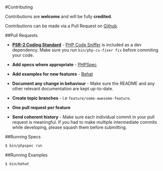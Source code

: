 #Contributing

Contributions are **welcome** and will be fully **credited**.

Contributions can be made via a Pull Request on [Github](https://github.com/mike182uk/paypal-ipn-listener).


##Pull Requests

- **[PSR-2 Coding Standard](https://github.com/php-fig/fig-standards/blob/master/accepted/PSR-2-coding-style-guide.md)** - [PHP Code Sniffer](http://pear.php.net/package/PHP_CodeSniffer) is included as a dev dependency. Make sure you run `bin/php-cs-fixer fix` before commiting your code.

- **Add specs where appropriate** - [PHPSpec](http://www.phpspec.net/en/latest/)

- **Add examples for new features** - [Behat](http://docs.behat.org/en/v3.0/)

- **Document any change in behaviour** - Make sure the README and any other relevant documentation are kept up-to-date.

- **Create topic branches** - i.e `feature/some-awesome-feature`.

- **One pull request per feature**

- **Send coherent history** - Make sure each individual commit in your pull request is meaningful. If you had to make multiple intermediate commits while developing, please squash them before submitting.


##Running Specs

```bash
$ bin/phpspec run
```

##Running Examples

```bash
$ bin/behat
```
